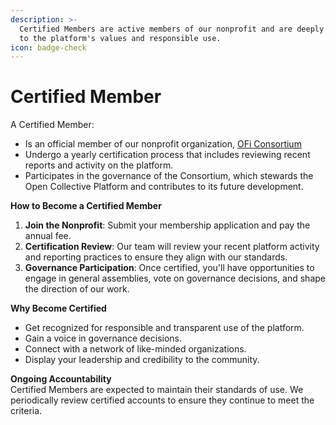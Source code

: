 ```yaml
---
description: >-
  Certified Members are active members of our nonprofit and are deeply committed
  to the platform's values and responsible use.
icon: badge-check
---
```


# Certified Member

A Certified Member:

* Is an official member of our nonprofit organization, [OFi Consortium](https://oficonsortium.org/)
* Undergo a yearly certification process that includes reviewing recent reports and activity on the platform.
* Participates in the governance of the Consortium, which stewards the Open Collective Platform and contributes to its future development.

**How to Become a Certified Member**

1. **Join the Nonprofit**: Submit your membership application and pay the annual fee.
2. **Certification Review**: Our team will review your recent platform activity and reporting practices to ensure they align with our standards.
3. **Governance Participation**: Once certified, you'll have opportunities to engage in general assemblies, vote on governance decisions, and shape the direction of our work.

**Why Become Certified**

* Get recognized for responsible and transparent use of the platform.
* Gain a voice in governance decisions.
* Connect with a network of like-minded organizations.
* Display your leadership and credibility to the community.

**Ongoing Accountability**\
Certified Members are expected to maintain their standards of use. We periodically review certified accounts to ensure they continue to meet the criteria.
